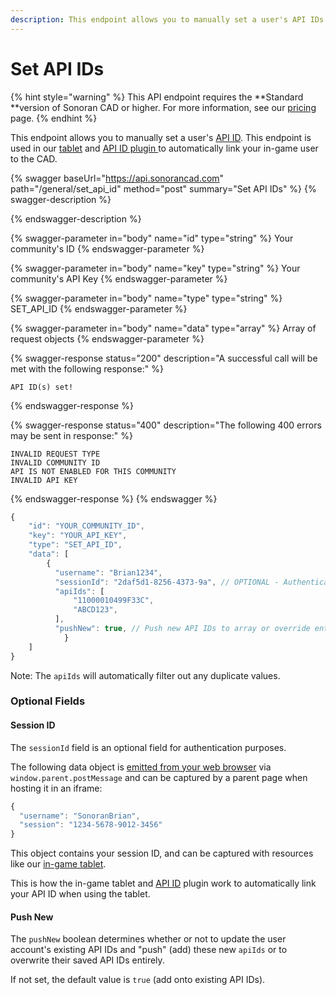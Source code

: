 ```yaml
---
description: This endpoint allows you to manually set a user's API IDs.
---
```


# Set API IDs

{% hint style="warning" %}
This API endpoint requires the **Standard **version of Sonoran CAD or higher. For more information, see our [pricing ](../../../../pricing/faq/)page.
{% endhint %}

This endpoint allows you to manually set a user's [API ID](../../getting-started/setting-your-api-id.md). This endpoint is used in our [tablet](../../../../integration-plugins/integration-plugins/available-plugins/tablet.md) and [API ID plugin ](../../../../integration-plugins/integration-plugins/available-plugins/api-id-checker.md)to automatically link your in-game user to the CAD.

{% swagger baseUrl="https://api.sonorancad.com" path="/general/set_api_id" method="post" summary="Set API IDs" %}
{% swagger-description %}

{% endswagger-description %}

{% swagger-parameter in="body" name="id" type="string" %}
Your community's ID
{% endswagger-parameter %}

{% swagger-parameter in="body" name="key" type="string" %}
Your community's API Key
{% endswagger-parameter %}

{% swagger-parameter in="body" name="type" type="string" %}
SET_API_ID
{% endswagger-parameter %}

{% swagger-parameter in="body" name="data" type="array" %}
Array of request objects
{% endswagger-parameter %}

{% swagger-response status="200" description="A successful call will be met with the following response:" %}
```
API ID(s) set!
```
{% endswagger-response %}

{% swagger-response status="400" description="The following 400 errors may be sent in response:" %}
```http
INVALID REQUEST TYPE
INVALID COMMUNITY ID
API IS NOT ENABLED FOR THIS COMMUNITY
INVALID API KEY
```
{% endswagger-response %}
{% endswagger %}

```javascript
{
    "id": "YOUR_COMMUNITY_ID",
    "key": "YOUR_API_KEY",
    "type": "SET_API_ID",
    "data": [
        {
          "username": "Brian1234",
          "sessionId": "2daf5d1-8256-4373-9a", // OPTIONAL - Authentication
          "apiIds": [
              "11000010499F33C",
              "ABCD123",
          ],
          "pushNew": true, // Push new API IDs to array or override entirely
		    }
    ]
}
```

Note: The `apiIds` will automatically filter out any duplicate values.

### Optional Fields

#### Session ID

The `sessionId` field is an optional field for authentication purposes.

The following data object is [emitted from your web browser](https://developer.mozilla.org/en-US/docs/Web/API/Window/postMessage) via `window.parent.postMessage` and can be captured by a parent page when hosting it in an iframe:

```javascript
{
  "username": "SonoranBrian",
  "session": "1234-5678-9012-3456"
}
```

This object contains your session ID, and can be captured with resources like our [in-game tablet](../../../../integration-plugins/integration-plugins/available-plugins/tablet.md).

This is how the in-game tablet and [API ID](../../../../integration-plugins/integration-plugins/available-plugins/api-id-checker.md) plugin work to automatically link your API ID when using the tablet.

#### Push New

The `pushNew` boolean determines whether or not to update the user account's existing API IDs and "push" (add) these new `apiIds` or to overwrite their saved API IDs entirely.

If not set, the default value is `true` (add onto existing API IDs).
